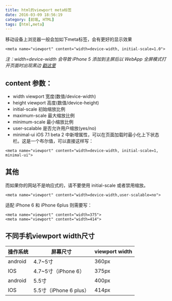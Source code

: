 ```yaml
---
title: html的viewport meta标签
date: 2016-03-09 18:56:19
category: [前端, HTML]
tags: [html,meta]
---
```


移动设备上浏览器一般会加如下meta标签，会有更好的显示效果
```
<meta name="viewport" content="width=device-width, initial-scale=1.0">
```
*注：width=device-width 会导致 iPhone 5 添加到主屏后以 WebApp 全屏模式打开页面时出现黑边 [戳这里](http://bigc.at/ios-webapp-viewport-meta.orz)*


## content 参数：
- width viewport 宽度(数值/device-width)
- height viewport 高度(数值/device-height)
- initial-scale 初始缩放比例
- maximum-scale 最大缩放比例
- minimum-scale 最小缩放比例
- user-scalable 是否允许用户缩放(yes/no)
- minimal-ui iOS 7.1 beta 2 中新增属性，可以在页面加载时最小化上下状态栏。这是一个布尔值，可以直接这样写：
```
<meta name="viewport" content="width=device-width, initial-scale=1, minimal-ui">
```

## 其他
而如果你的网站不是响应式的，请不要使用 initial-scale 或者禁用缩放。
```
<meta name="viewport" content="width=device-width,user-scalable=no">
```
适配 iPhone 6 和 iPhone 6plus 则需要写：
```
<meta name="viewport" content="width=375">
<meta name="viewport" content="width=414">
```
## 不同手机viewport width尺寸

操作系统  | 屏幕尺寸 | viewport width
--------|---------|-------------
android | 4.7~5寸| 360px
IOS | 4.7~5寸（iPhone 6）| 375px
android | 5.5寸 | 400px
IOS | 5.5寸（iPhone 6 plus） | 414px
